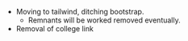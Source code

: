 - Moving to tailwind, ditching bootstrap.
  - Remnants will be worked removed eventually.
- Removal of college link

